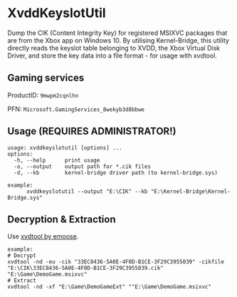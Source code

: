 # XvddKeyslotUtil
Dump the CIK (Content Integrity Key) for registered MSIXVC packages that are from the Xbox app on Windows 10. By utilising Kernel-Bridge, this utility directly reads the keyslot table belonging to XVDD, the Xbox Virtual Disk Driver, and store the key data into a file format - for usage with xvdtool.

## Gaming services

ProductID: `9mwpm2cqnlhn`

PFN: `Microsoft.GamingServices_8wekyb3d8bbwe`

## Usage (REQUIRES ADMINISTRATOR!)
```
usage: xvddkeyslotutil [options] ...
options:
  -h, --help      print usage
  -o, --output    output path for *.cik files
  -d, --kb        kernel-bridge driver path (to kernel-bridge.sys)

example:
      xvddkeyslotutil --output "E:\CIK" --kb "E:\Kernel-Bridge\Kernel-Bridge.sys"
```

## Decryption & Extraction

Use [xvdtool by emoose](https://github.com/emoose/xvdtool).
```
example:
# Decrypt
xvdtool -nd -eu -cik "33EC8436-5A0E-4F0D-B1CE-3F29C3955039" -cikfile "E:\CIK\33EC8436-5A0E-4F0D-B1CE-3F29C3955039.cik" "E:\Game\DemoGame.msixvc"
# Extract 
xvdtool -nd -xf "E:\Game\DemoGameExt" ""E:\Game\DemoGame.msixvc"
```
